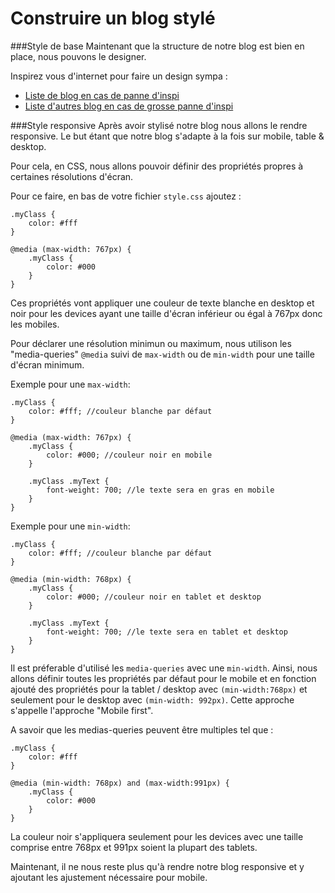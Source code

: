 # Construire un blog stylé

###Style de base
Maintenant que la structure de notre blog est bien en place, nous pouvons le designer.

Inspirez vous d'internet pour faire un design sympa :
* [Liste de blog en cas de panne d'inspi](http://www.siteduzero.com)
* [Liste d'autres blog en cas de grosse panne d'inspi](https://www.elegantthemes.com/blog/resources/web-design-blogs-to-follow)

###Style responsive
Après avoir stylisé notre blog nous allons le rendre responsive.
Le but étant que notre blog s'adapte à la fois sur mobile, table & desktop.

Pour cela, en CSS, nous allons pouvoir définir des propriétés propres à certaines résolutions d'écran.

Pour ce faire, en bas de votre fichier `style.css` ajoutez : 

    .myClass {
        color: #fff
    }
    
    @media (max-width: 767px) {
        .myClass {
            color: #000
        }
    }
    
Ces propriétés vont appliquer une couleur de texte blanche en desktop et noir pour les devices ayant une taille d'écran inférieur ou égal à 767px donc les mobiles.

Pour déclarer une résolution minimun ou maximum, nous utilison les "media-queries" `@media` suivi de `max-width` ou de `min-width` pour une taille d'écran minimum.

Exemple pour une `max-width`: 
       
    .myClass {
        color: #fff; //couleur blanche par défaut
    }

    @media (max-width: 767px) {
        .myClass {
            color: #000; //couleur noir en mobile
        }
    
        .myClass .myText {
            font-weight: 700; //le texte sera en gras en mobile
        }
    }
    
Exemple pour une `min-width`:

    .myClass {
        color: #fff; //couleur blanche par défaut
    }
    
    @media (min-width: 768px) {
        .myClass {
            color: #000; //couleur noir en tablet et desktop
        }
    
        .myClass .myText {
            font-weight: 700; //le texte sera en tablet et desktop
        }
    }
    
Il est préferable d'utilisé les `media-queries` avec une `min-width`. Ainsi, nous allons définir toutes les propriétés par défaut pour le mobile et en fonction ajouté des propriétés pour la tablet / desktop avec `(min-width:768px)` et seulement pour le desktop avec `(min-width: 992px)`.
Cette approche s'appelle l'approche "Mobile first".

A savoir que les medias-queries peuvent être multiples tel que :

    .myClass {
        color: #fff
    }
        
    @media (min-width: 768px) and (max-width:991px) {
        .myClass {
            color: #000
        }
    }
    
La couleur noir s'appliquera seulement pour les devices avec une taille comprise entre 768px et 991px soient la plupart des tablets.

Maintenant, il ne nous reste plus qu'à rendre notre blog responsive et y ajoutant les ajustement nécessaire pour mobile. 